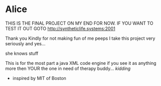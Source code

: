 # Alice
THIS IS THE FINAL PROJECT ON MY END FOR NOW.
IF YOU WANT TO TEST IT OUT GOTO
http://syntheticlife.systems:2001

Thank you Kindly for not making fun of me peeps
I take this project very seriously and yes...

she knows stuff

This is for the most part a java XML code engine
if you see it as anything more then YOUR the one 
in need of therapy buddy... *kidding*

- inspired by MIT of Boston
